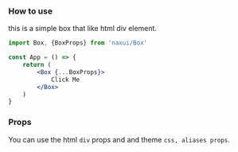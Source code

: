 ### How to use
this is a simple box that like html div element.

```jsx
import Box, {BoxProps} from 'naxui/Box'

const App = () => {
    return (
        <Box {...BoxProps}>
            Click Me
        </Box>
    )
}
```

### Props
You can use the html `div` props and and theme `css, aliases props`.
